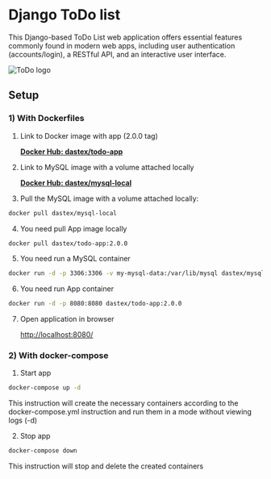# Django ToDo list

This Django-based ToDo List web application offers essential features commonly found in modern web apps, including user authentication (accounts/login), a RESTful API, and an interactive user interface.

![ToDo logo](https://i.ibb.co/YDdCcZR/2.png)

## Setup
### 1) With Dockerfiles

1. Link to Docker image with app (2.0.0 tag)

    **[Docker Hub: dastex/todo-app](https://hub.docker.com/r/dastex/todo-app)**

2. Link to MySQL image with a volume attached locally

    **[Docker Hub: dastex/mysql-local](https://hub.docker.com/r/dastex/mysql-local)**

3. Pull the MySQL image with a volume attached locally:
```bash
docker pull dastex/mysql-local
```
4. You need pull App image locally
```bash
docker pull dastex/todo-app:2.0.0
```
5. You need run a MySQL container
```bash
docker run -d -p 3306:3306 -v my-mysql-data:/var/lib/mysql dastex/mysql-local
```
6. You need run App container
```bash
docker run -d -p 8080:8080 dastex/todo-app:2.0.0
```
7. Open application in browser

    [http://localhost:8080/](http://localhost:8080/)

### 2) With docker-compose
1. Start app
```bash
docker-compose up -d
```
This instruction will create the necessary containers according to the docker-compose.yml instruction and run them in a mode without viewing logs (-d)

2. Stop app
```bash
docker-compose down
```
This instruction will stop and delete the created containers
